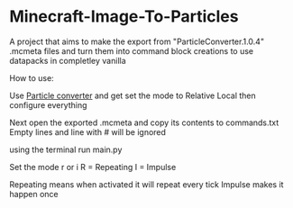 # Minecraft-Image-To-Particles

A project that aims to make the export from "ParticleConverter.1.0.4" .mcmeta files and turn them into command block creations to use datapacks in completley vanilla


How to use:

Use [Particle converter](https://github.com/kemo14331/Particle-Converter/tree/main) and get set the mode to Relative Local then configure everything

Next open the exported .mcmeta and copy its contents to commands.txt Empty lines and line with # will be ignored

using the terminal run main.py

Set the mode r or i
R = Repeating
I = Impulse

Repeating means when activated it will repeat every tick
Impulse makes it happen once

